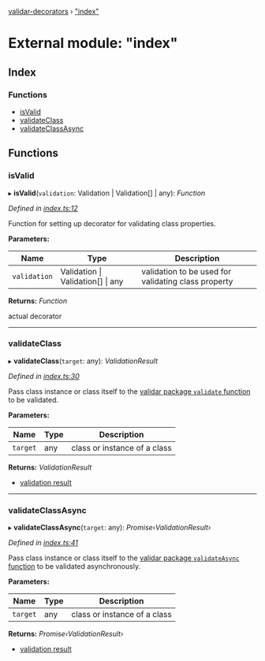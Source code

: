 [validar-decorators](../README.md) › ["index"](_index_.md)

# External module: "index"

## Index

### Functions

* [isValid](_index_.md#isvalid)
* [validateClass](_index_.md#validateclass)
* [validateClassAsync](_index_.md#validateclassasync)

## Functions

###  isValid

▸ **isValid**(`validation`: Validation | Validation[] | any): *Function*

*Defined in [index.ts:12](https://github.com/ivandotv/validar-decorators/blob/d2cc82c/src/index.ts#L12)*

Function for setting up decorator for validating class properties.

**Parameters:**

Name | Type | Description |
------ | ------ | ------ |
`validation` | Validation &#124; Validation[] &#124; any | validation to be used for validating class property |

**Returns:** *Function*

actual decorator

___

###  validateClass

▸ **validateClass**(`target`: any): *ValidationResult*

*Defined in [index.ts:30](https://github.com/ivandotv/validar-decorators/blob/d2cc82c/src/index.ts#L30)*

Pass class instance or class itself to the [ validar package `validate` function](https://ivandotv.github.io/validar/validate)
to be validated.

**Parameters:**

Name | Type | Description |
------ | ------ | ------ |
`target` | any | class or instance of a class |

**Returns:** *ValidationResult*

- [ validation result](https://ivandotv.github.io/validar/validate/validation-result.html )

___

###  validateClassAsync

▸ **validateClassAsync**(`target`: any): *Promise‹ValidationResult›*

*Defined in [index.ts:41](https://github.com/ivandotv/validar-decorators/blob/d2cc82c/src/index.ts#L41)*

Pass class instance or class itself to the [ validar package `validateAsync` function](https://ivandotv.github.io/validar/validate/validate-async.html)
to be validated asynchronously.

**Parameters:**

Name | Type | Description |
------ | ------ | ------ |
`target` | any | class or instance of a class |

**Returns:** *Promise‹ValidationResult›*

- [ validation result](https://ivandotv.github.io/validar/validate/validation-result.html )

